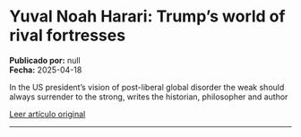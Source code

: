 # Yuval Noah Harari: Trump’s world of rival fortresses

**Publicado por:** null  
**Fecha:** 2025-04-18

In the US president’s vision of post-liberal global disorder the weak should always surrender to the strong, writes the historian, philosopher and author

[Leer artículo original](https://www.ft.com/content/06cc7b0f-3e32-4164-b096-ff92a1532236)

---

